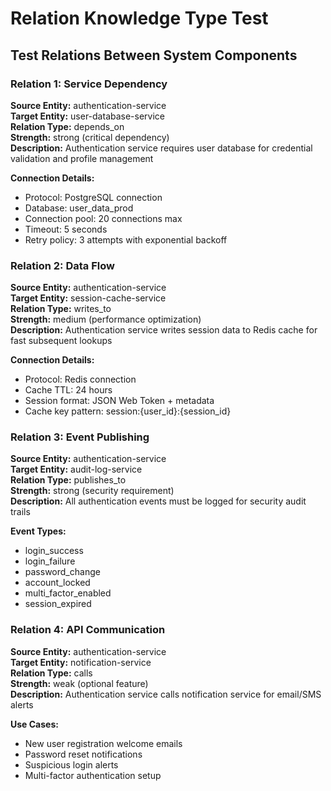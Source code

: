 # Relation Knowledge Type Test

## Test Relations Between System Components

### Relation 1: Service Dependency
**Source Entity:** authentication-service  
**Target Entity:** user-database-service  
**Relation Type:** depends_on  
**Strength:** strong (critical dependency)  
**Description:** Authentication service requires user database for credential validation and profile management

**Connection Details:**
- Protocol: PostgreSQL connection
- Database: user_data_prod
- Connection pool: 20 connections max
- Timeout: 5 seconds
- Retry policy: 3 attempts with exponential backoff

### Relation 2: Data Flow
**Source Entity:** authentication-service  
**Target Entity:** session-cache-service  
**Relation Type:** writes_to  
**Strength:** medium (performance optimization)  
**Description:** Authentication service writes session data to Redis cache for fast subsequent lookups

**Connection Details:**
- Protocol: Redis connection
- Cache TTL: 24 hours
- Session format: JSON Web Token + metadata
- Cache key pattern: session:{user_id}:{session_id}

### Relation 3: Event Publishing
**Source Entity:** authentication-service  
**Target Entity:** audit-log-service  
**Relation Type:** publishes_to  
**Strength:** strong (security requirement)  
**Description:** All authentication events must be logged for security audit trails

**Event Types:**
- login_success
- login_failure  
- password_change
- account_locked
- multi_factor_enabled
- session_expired

### Relation 4: API Communication
**Source Entity:** authentication-service  
**Target Entity:** notification-service  
**Relation Type:** calls  
**Strength:** weak (optional feature)  
**Description:** Authentication service calls notification service for email/SMS alerts

**Use Cases:**
- New user registration welcome emails
- Password reset notifications
- Suspicious login alerts
- Multi-factor authentication setup